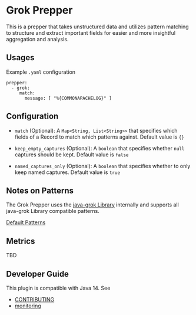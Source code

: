 # Grok Prepper

This is a prepper that takes unstructured data and utilizes pattern matching
to structure and extract important fields for easier and more insightful aggregation and analysis.

## Usages

Example `.yaml` configuration

```
prepper:
  - grok:
     match:
       message: [ "%{COMMONAPACHELOG}" ]
```

## Configuration

* `match` (Optional): A `Map<String, List<String>>` that specifies which fields of a Record to match which patterns against. Default value is `{}`

* `keep_empty_captures` (Optional): A `boolean` that specifies whether `null` captures should be kept. Default value is `false`

* `named_captures_only` (Optional): A `boolean` that specifies whether to only keep named captures. Default value is `true`

## Notes on Patterns

The Grok Prepper uses the [java-grok Library](https://github.com/thekrakken/java-grok) internally and supports all java-grok Library compatible patterns.

[Default Patterns](https://github.com/thekrakken/java-grok/blob/master/src/main/resources/patterns/patterns)

## Metrics

TBD

## Developer Guide
This plugin is compatible with Java 14. See
- [CONTRIBUTING](https://github.com/opensearch-project/data-prepper/blob/main/CONTRIBUTING.md)
- [monitoring](https://github.com/opensearch-project/data-prepper/blob/main/docs/readme/monitoring.md)
